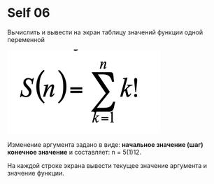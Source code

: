 ﻿# Self 06

Вычислить и вывести на экран таблицу значений функции одной переменной

![formula](../images/image03.png)

Изменение аргумента задано в виде: **начальное значение (шаг) конечное значение** и составляет: n = 5(1)12.

На каждой строке экрана вывести текущее значение аргумента и значение функции.